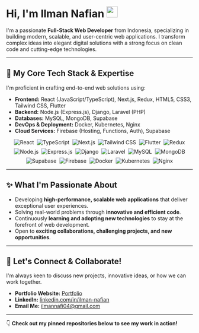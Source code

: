 # Hi, I'm Ilman Nafian <img src="https://media.giphy.com/media/hvRJCLFzcasrR4ia7z/giphy.gif" width="30px">

I'm a passionate **Full-Stack Web Developer** from Indonesia, specializing in building modern, scalable, and user-centric web applications. I transform complex ideas into elegant digital solutions with a strong focus on clean code and cutting-edge technologies.

---

## 🚀 My Core Tech Stack & Expertise

I'm proficient in crafting end-to-end web solutions using:

* **Frontend:** React (JavaScript/TypeScript), Next.js, Redux, HTML5, CSS3, Tailwind CSS, Flutter
* **Backend:** Node.js (Express.js), Django, Laravel (PHP)
* **Databases:** MySQL, MongoDB, Supabase
* **DevOps & Deployment:** Docker, Kubernetes, Nginx
* **Cloud Services:** Firebase (Hosting, Functions, Auth), Supabase

<div align="center">
  <div style="display: flex; flex-wrap: wrap; gap: 8px; justify-content: center; max-width: 800px; margin: 0 auto;">
    <img src="https://img.shields.io/badge/React-61DAFB?style=plastic&logo=react&logoColor=black&labelColor=61DAFB&color=20232A" alt="React"/>
    <img src="https://img.shields.io/badge/TypeScript-3178C6?style=plastic&logo=typescript&logoColor=white&labelColor=3178C6&color=20232A" alt="TypeScript"/>
    <img src="https://img.shields.io/badge/Next.js-000000?style=plastic&logo=next.js&logoColor=white&labelColor=000000&color=20232A" alt="Next.js"/>
    <img src="https://img.shields.io/badge/Tailwind-38B2AC?style=plastic&logo=tailwind-css&logoColor=white&labelColor=38B2AC&color=20232A" alt="Tailwind CSS"/>
    <img src="https://img.shields.io/badge/Flutter-02569B?style=plastic&logo=flutter&logoColor=white&labelColor=02569B&color=20232A" alt="Flutter"/>
    <img src="https://img.shields.io/badge/Redux-764ABC?style=plastic&logo=redux&logoColor=white&labelColor=764ABC&color=20232A" alt="Redux"/>
    <img src="https://img.shields.io/badge/Node.js-339933?style=plastic&logo=nodedotjs&logoColor=white&labelColor=339933&color=20232A" alt="Node.js"/>
    <img src="https://img.shields.io/badge/Express-000000?style=plastic&logo=express&logoColor=white&labelColor=000000&color=20232A" alt="Express.js"/>
    <img src="https://img.shields.io/badge/Django-092E20?style=plastic&logo=django&logoColor=white&labelColor=092E20&color=20232A" alt="Django"/>
    <img src="https://img.shields.io/badge/Laravel-FF2D20?style=plastic&logo=laravel&logoColor=white&labelColor=FF2D20&color=20232A" alt="Laravel"/>
    <img src="https://img.shields.io/badge/MySQL-4479A1?style=plastic&logo=mysql&logoColor=white&labelColor=4479A1&color=20232A" alt="MySQL"/>
    <img src="https://img.shields.io/badge/MongoDB-47A248?style=plastic&logo=mongodb&logoColor=white&labelColor=47A248&color=20232A" alt="MongoDB"/>
    <img src="https://img.shields.io/badge/Supabase-3ECF8E?style=plastic&logo=supabase&logoColor=white&labelColor=3ECF8E&color=20232A" alt="Supabase"/>
    <img src="https://img.shields.io/badge/Firebase-FFCA28?style=plastic&logo=firebase&logoColor=black&labelColor=FFCA28&color=20232A" alt="Firebase"/>
    <img src="https://img.shields.io/badge/Docker-2496ED?style=plastic&logo=docker&logoColor=white&labelColor=2496ED&color=20232A" alt="Docker"/>
    <img src="https://img.shields.io/badge/Kubernetes-326CE5?style=plastic&logo=kubernetes&logoColor=white&labelColor=326CE5&color=20232A" alt="Kubernetes"/>
    <img src="https://img.shields.io/badge/Nginx-009639?style=plastic&logo=nginx&logoColor=white&labelColor=009639&color=20232A" alt="Nginx"/>
  </div>
</div>

---

## ✨ What I'm Passionate About

* Developing **high-performance, scalable web applications** that deliver exceptional user experiences.
* Solving real-world problems through **innovative and efficient code**.
* Continuously **learning and adopting new technologies** to stay at the forefront of web development.
* Open to **exciting collaborations, challenging projects, and new opportunities**.

---

## 🔗 Let's Connect & Collaborate!

I'm always keen to discuss new projects, innovative ideas, or how we can work together.

* **Portfolio Website:** [Portfolio](https://builtwithafi.web.id/)
* **LinkedIn:** [linkedin.com/in/ilman-nafian](https://www.linkedin.com/in/ilman-nafian-a7a008362)
* **Email Me:** [ilmannafi04@gmail.com](mailto:ilmannafi04@gmail.com)

---

👇 **Check out my pinned repositories below to see my work in action!**
